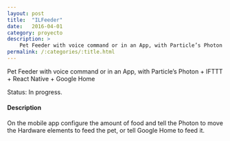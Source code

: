```yaml
---
layout: post
title:  "ILFeeder"
date:   2016-04-01
category: proyecto
description: >
    Pet Feeder with voice command or in an App, with Particle’s Photon + IFTTT + React Native + Google Home
permalink: /:categories/:title.html
---
```


Pet Feeder with voice command or in an App, with Particle’s Photon + IFTTT + React Native + Google Home

Status: In progress.

#### Description

On the mobile app configure the amount of food and tell the Photon to move the Hardware elements to feed the pet, or tell Google Home to feed it.